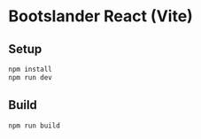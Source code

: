 # Bootslander React (Vite)

## Setup

```bash
npm install
npm run dev
```

## Build

```bash
npm run build
```